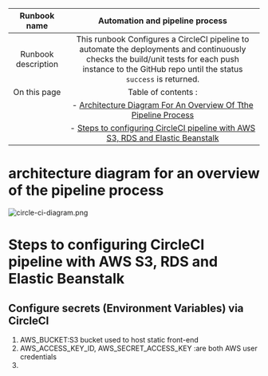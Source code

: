 | Runbook name       |             Automation and pipeline process    |
| :----:         |                        :-----:  |
| Runbook description|   This runbook Configures a CircleCI pipeline to automate the deployments and continuously checks the build/unit tests for each push instance to the GitHub repo until the status ```success``` is returned.   |                           
|On this page       |                 Table of contents :
|  |- [Architecture Diagram For An Overview Of Tthe Pipeline Process](#architecture-diagram-for-an-overview-of-the-pipeline-process)
|  |- [Steps to configuring CircleCI pipeline with AWS S3, RDS and Elastic Beanstalk](#configure-secrets-environment-variables-via-circleci)

 

# architecture diagram for an overview of the pipeline process
![circle-ci-diagram.png](https://github.com/Eng-Yasmina/react-aws-circle-ci…eenshots/CircleCi/CircleCi%20diagram.png?raw=true)

# Steps to configuring CircleCI pipeline with AWS S3, RDS and Elastic Beanstalk
## Configure secrets (Environment Variables) via CircleCI
1. AWS_BUCKET:S3 bucket used to host static front-end
2. AWS_ACCESS_KEY_ID, AWS_SECRET_ACCESS_KEY :are both AWS user credentials
3. 